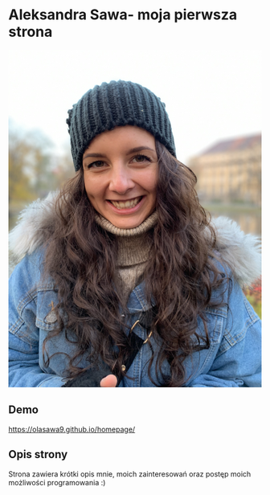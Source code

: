# Aleksandra Sawa- moja pierwsza strona

![Ola](images/olasawa.JPG)

## Demo

https://olasawa9.github.io/homepage/

## Opis strony

Strona zawiera krótki opis mnie, moich zainteresowań oraz postęp moich możliwości programowania :)
